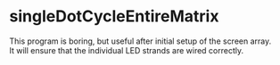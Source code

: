 # singleDotCycleEntireMatrix

This program is boring, but useful after initial setup of the screen array.  
It will ensure that the individual LED strands are wired correctly.
